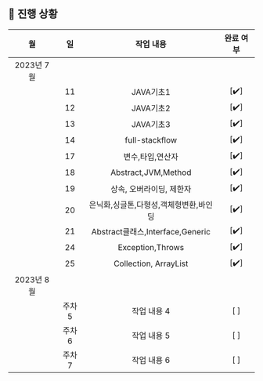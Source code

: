 ## 🚟 진행 상황
 
|     월      |     일     |     작업 내용      | 완료 여부 |
| :---------: | :---------: | :----------------: | :-------: |
|   2023년 7월 |             |                    |           |
|             |     11   | JAVA기초1        |    [✔️]    |
|             |     12   | JAVA기초2        |    [✔️]    |
|             |     13   | JAVA기초3        |    [✔️]    |
|             |     14   | full-stackflow        |    [✔️]    |
|             |     17   | 변수,타입,연산자        |    [✔️]    |
|             |     18   | Abstract,JVM,Method        |    [✔️]    |
|             |     19   | 상속, 오버라이딩, 제한자       |    [✔️]    |
|             |     20   | 은닉화,싱글톤,다형성,객체형변환,바인딩       |    [✔️]    |
|             |     21   | Abstract클래스,Interface,Generic       |  [✔️]      |
|             |     24   | Exception,Throws       |  [✔️]      |
|             |     25   | Collection, ArrayList        |  [✔️]      |
|   2023년 8월 |             |                    |           |
|             |     주차 5   | 작업 내용 4        |    [ ]    |
|             |     주차 6   | 작업 내용 5        |    [ ]    |
|             |     주차 7   | 작업 내용 6        |    [ ]    |
